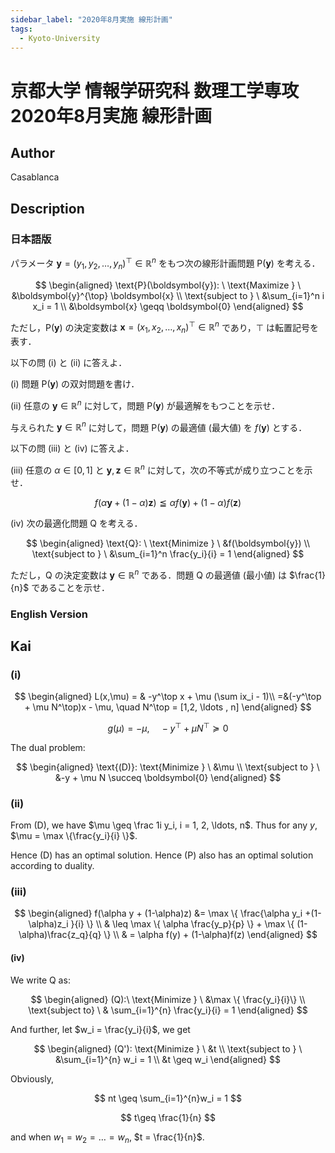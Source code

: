 ```yaml
---
sidebar_label: "2020年8月実施 線形計画"
tags:
  - Kyoto-University
---
```

# 京都大学 情報学研究科 数理工学専攻 2020年8月実施 線形計画

## **Author**
Casablanca

## **Description**
### 日本語版
パラメータ $\boldsymbol{y} = (y_1, y_2, \ldots, y_n)^{\top} \in \mathbb{R}^n$ をもつ次の線形計画問題 $\text{P}(\boldsymbol{y})$ を考える．

$$
\begin{aligned}
\text{P}(\boldsymbol{y}): \ \text{Maximize } \ &\boldsymbol{y}^{\top} \boldsymbol{x} \\
\text{subject to } \ &\sum_{i=1}^n i x_i = 1 \\
&\boldsymbol{x} \geqq \boldsymbol{0}
\end{aligned}
$$

ただし，$\text{P}(\boldsymbol{y})$ の決定変数は $\boldsymbol{x} = (x_1, x_2, \ldots, x_n)^{\top} \in \mathbb{R}^n$ であり，$\top$ は転置記号を表す．

以下の問 (i) と (ii) に答えよ．

(i) 問題 $\text{P}(\boldsymbol{y})$  の双対問題を書け．

(ii) 任意の $\boldsymbol{y} \in \mathbb{R}^n$ に対して，問題 $\text{P}(\boldsymbol{y})$ が最適解をもつことを示せ．

与えられた  $\boldsymbol{y} \in \mathbb{R}^n$ に対して，問題 $\text{P}(\boldsymbol{y})$ の最適値 (最大値) を $f(\boldsymbol{y})$ とする．

以下の問 (iii) と (iv) に答えよ．

(iii) 任意の $\alpha \in [0, 1]$ と $\boldsymbol{y}, \boldsymbol{z} \in \mathbb{R}^n$ に対して，次の不等式が成り立つことを示せ．

$$
f(\alpha \boldsymbol{y} + (1 - \alpha) \boldsymbol{z}) \leqq \alpha f(\boldsymbol{y}) + (1 - \alpha) f(\boldsymbol{z})
$$

(iv) 次の最適化問題 Q を考える．

$$
\begin{aligned}
\text{Q}: \ \text{Minimize } \ &f(\boldsymbol{y}) \\
\text{subject to } \ &\sum_{i=1}^n \frac{y_i}{i} = 1
\end{aligned}
$$

ただし，Q の決定変数は $\boldsymbol{y} \in \mathbb{R}^n$ である．問題 Q の最適値 (最小値) は $\frac{1}{n}$ であることを示せ．

### English Version


## **Kai**
### (i)

$$
\begin{aligned}
L(x,\mu) = & -y^\top x + \mu (\sum ix_i - 1)\\
=&(-y^\top + \mu N^\top)x - \mu, \quad N^\top = [1,2, \ldots , n]
\end{aligned}
$$

$$
g(\mu) = -\mu, \quad -y^\top + \mu N^\top \succeq 0
$$

The dual problem:

$$
\begin{aligned}
\text{(D)}: \text{Minimize } \ &\mu \\
\text{subject to } \ &-y + \mu N \succeq \boldsymbol{0}
\end{aligned}
$$

### (ii)
From (D), we have $\mu \geq \frac 1i y_i, i = 1, 2, \ldots, n$.
Thus for any $y$, $\mu = \max \{\frac{y_i}{i} \}$.

Hence (D) has an optimal solution. Hence (P) also has an optimal solution according to duality.

### (iii)

$$
\begin{aligned}
f(\alpha y + (1-\alpha)z) &= \max \{ \frac{\alpha y_i +(1-\alpha)z_i }{i} \} \\
& \leq \max \{ \alpha \frac{y_p}{p} \} + \max \{ (1-\alpha)\frac{z_q}{q} \} \\
& = \alpha f(y) + (1-\alpha)f(z)
\end{aligned}
$$

#### (iv)
We write Q as:

$$
\begin{aligned}
(Q):\ \text{Minimize } \ &\max \{ \frac{y_i}{i}\} \\
\text{subject to} \ & \sum_{i=1}^{n} \frac{y_i}{i} = 1
\end{aligned}
$$

And further, let $w_i = \frac{y_i}{i}$, we get

$$
\begin{aligned}
(Q'): \text{Minimize } \ &t \\
\text{subject to } \ &\sum_{i=1}^{n} w_i = 1 \\
&t \geq w_i
\end{aligned}
$$

Obviously,

$$
nt \geq \sum_{i=1}^{n}w_i = 1
$$

$$
t\geq \frac{1}{n}
$$

and when $w_1 = w_2 = \ldots = w_n$, $t = \frac{1}{n}$.
